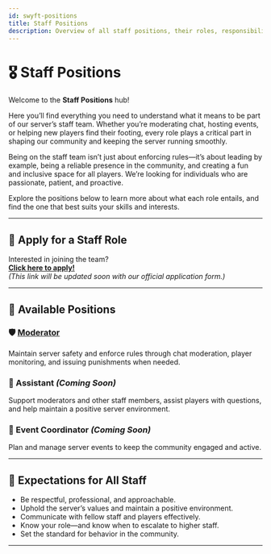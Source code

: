 ```yaml
---
id: swyft-positions
title: Staff Positions
description: Overview of all staff positions, their roles, responsibilities, and expectations.
---
```


# 🎖️ Staff Positions

Welcome to the **Staff Positions** hub!

Here you’ll find everything you need to understand what it means to be part of our server’s staff team. Whether you’re moderating chat, hosting events, or helping new players find their footing, every role plays a critical part in shaping our community and keeping the server running smoothly.

Being on the staff team isn’t just about enforcing rules—it’s about leading by example, being a reliable presence in the community, and creating a fun and inclusive space for all players. We’re looking for individuals who are passionate, patient, and proactive.

Explore the positions below to learn more about what each role entails, and find the one that best suits your skills and interests.

---

## 📝 Apply for a Staff Role

Interested in joining the team?  
[**Click here to apply!**](https://www.google.com)  
_(This link will be updated soon with our official application form.)_

---

## 📌 Available Positions

### 🛡️ [Moderator](https://wiki.swyftmc.net/positions/mod)
Maintain server safety and enforce rules through chat moderation, player monitoring, and issuing punishments when needed.

### 🤝 Assistant _(Coming Soon)_
Support moderators and other staff members, assist players with questions, and help maintain a positive server environment.

### 🎉 Event Coordinator _(Coming Soon)_
Plan and manage server events to keep the community engaged and active.

---

## 🧠 Expectations for All Staff

- Be respectful, professional, and approachable.
- Uphold the server’s values and maintain a positive environment.
- Communicate with fellow staff and players effectively.
- Know your role—and know when to escalate to higher staff.
- Set the standard for behavior in the community.

---
